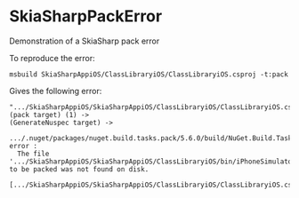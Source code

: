 # SkiaSharpPackError

Demonstration of a SkiaSharp pack error

To reproduce the error:

```shell
msbuild SkiaSharpAppiOS/ClassLibraryiOS/ClassLibraryiOS.csproj -t:pack
```

Gives the following error:

```shell
".../SkiaSharpAppiOS/SkiaSharpAppiOS/ClassLibraryiOS/ClassLibraryiOS.csproj" (pack target) (1) ->
(GenerateNuspec target) -> 
  .../.nuget/packages/nuget.build.tasks.pack/5.6.0/build/NuGet.Build.Tasks.Pack.targets(198,5): error : 
  The file '.../SkiaSharpAppiOS/SkiaSharpAppiOS/ClassLibraryiOS/bin/iPhoneSimulator/Debug/Native.ClassLibraryiOS.manifest' to be packed was not found on disk. 
  [.../SkiaSharpAppiOS/SkiaSharpAppiOS/ClassLibraryiOS/ClassLibraryiOS.csproj]
```
